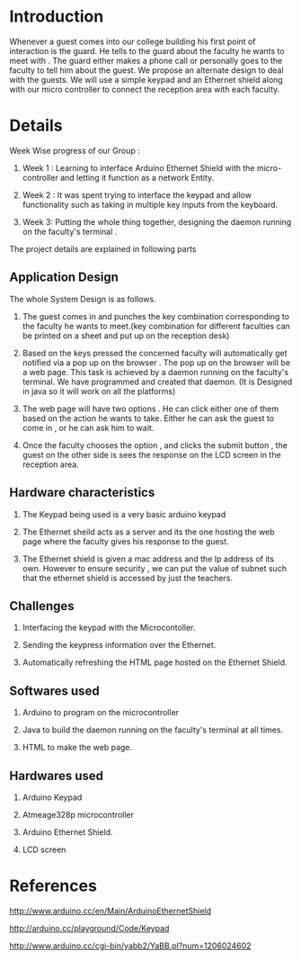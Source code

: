 # Introduction #


Whenever a guest comes into our college building his first point of interaction is the guard. He tells to the guard about the faculty he wants to meet with . The guard either makes a phone call or personally goes to the faculty to tell him about the guest.
We propose an alternate design to deal with the guests. We will use a simple keypad and an Ethernet shield along with our micro controller to connect the reception area with each faculty.


# Details #

Week Wise progress of our Group :

1. Week 1 : Learning to interface Arduino Ethernet Shield with the micro-controller and letting it function as a network Entity.

2. Week 2 : It was spent trying to interface the keypad and allow functionality such as taking in multiple key inputs from the keyboard.

3. Week 3: Putting the whole thing together, designing the daemon running on the faculty's terminal .

The project details are explained in following parts

## Application Design ##
The whole System Design is as follows.

1. The guest comes in and punches the key combination corresponding to the faculty he wants to meet.(key combination for different faculties can be printed on a sheet and put up on the reception desk)

2. Based on the keys pressed the concerned faculty will automatically get notified via a pop up on the browser . The pop up on the browser will be a web page. This task is achieved by a daemon running on the faculty's terminal. We have programmed and created that daemon. (It is Designed in java so it will work on all the platforms)

3. The web page will have two options . He can click either one of them based on the action he wants to take. Either he can ask the guest to come in , or he can ask him to wait.

4. Once the faculty chooses the option , and clicks the submit button ,
the guest on the other side is sees the response on the LCD screen in the reception area.

## Hardware characteristics ##
1. The Keypad being used is a very basic arduino keypad

2. The Ethernet sheild acts as a server and its the one hosting the web page where the faculty gives his response to the guest.

3. The Ethernet shield is given a mac address and the Ip address of its own. However to ensure security , we can put the value of subnet such that the ethernet shield is accessed by just the teachers.

## Challenges ##
1. Interfacing the keypad with the Microcontoller.

2. Sending the keypress information over the Ethernet.

3. Automatically refreshing the HTML page hosted on the Ethernet Shield.

## Softwares used ##
1. Arduino to program on the microcontroller

2. Java to build the daemon running on the faculty's terminal at all times.

3. HTML to make the web page.

## Hardwares used ##
1. Arduino Keypad

2. Atmeage328p microcontroller

3. Arduino Ethernet Shield.

4. LCD screen


# References #

http://www.arduino.cc/en/Main/ArduinoEthernetShield

http://arduino.cc/playground/Code/Keypad

http://www.arduino.cc/cgi-bin/yabb2/YaBB.pl?num=1206024602